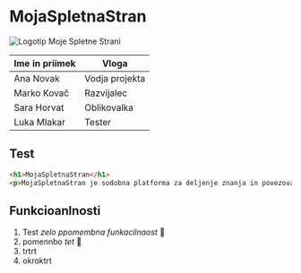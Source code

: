 # MojaSpletnaStran

![Logotip Moje Spletne Strani](https://upload.wikimedia.org/wikipedia/commons/thumb/2/24/LEGO_logo.svg/768px-LEGO_logo.svg.png)


| Ime in priimek      | Vloga              |
|----------------------|--------------------|
| Ana Novak            | Vodja projekta     |
| Marko Kovač          | Razvijalec         |
| Sara Horvat          | Oblikovalka        |
| Luka Mlakar          | Tester             |

## Test

```html
<h1>MojaSpletnaStran</h1>
<p>MojaSpletnaStran je sodobna platforma za deljenje znanja in povezovanje uporabnikov s skupnimi interesi.</p>
```

## Funkcioanlnosti
1. Test *zelo ppomembna funkacilnaost* 🏀
2. pomennbo *tet* 🎻
3. trtrt
4. okroktrt


